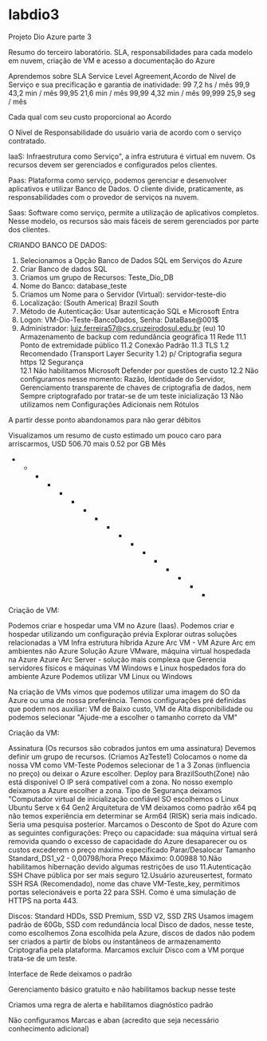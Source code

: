 # labdio3
Projeto Dio Azure parte 3

Resumo do terceiro laboratório. SLA, responsabilidades para cada modelo em nuvem, criação de VM e acesso a documentação do Azure

Aprendemos sobre SLA Service Level Agreement,Acordo de Nível de Serviço e sua precificação e garantia de inatividade: 99 7,2 hs / mês 99,9 43,2 min / mês 99,95 21,6 min / mês 99,99 4,32 min / mês 99,999 25,9 seg / mês

Cada qual com seu custo proporcional ao Acordo

O Nível de Responsabilidade do usuário varia de acordo com o serviço contratado.

IaaS: Infraestrutura como Serviço", a infra estrutura é virtual em nuvem. Os recursos devem ser gerenciados e configurados pelos clientes. 

Paas: Plataforma como serviço, podemos gerenciar e desenvolver aplicativos e utilizar Banco de Dados. O cliente divide, praticamente, as responsabilidades com o provedor de serviços na nuvem. 

Saas: Software como serviço, permite a utilização de aplicativos completos. Nesse modelo, os recursos são mais fáceis de serem gerenciados por parte dos clientes.

CRIANDO BANCO DE DADOS:
1. Selecionamos a Opção Banco de Dados SQL em Serviços do Azure
2. Criar Banco de dados SQL
3. Criamos um grupo de Recursos: Teste_Dio_DB
4. Nome do Banco: database_teste
5. Criamos um Nome para o Servidor (Virtual): servidor-teste-dio
6. Localização: (South America) Brazil South
7. Método de Autenticação: Usar autenticação SQL e Microsoft Entra
8. Logon: VM-Dio-Teste-BancoDados, Senha: DataBase@001$ 
9. Administrador: luiz.ferreira57@cs.cruzeirodosul.edu.br (eu)
10 Armazenamento de backup com redundância geográfica
11 Rede
   11.1	Ponto de extremidade público
   11.2 Conexão Padrão
   11.3 TLS 1.2 Recomendado  (Transport Layer Security 1.2) p/ Criptografia segura https
12 Segurança   
   12.1 Não habilitamos Microsoft Defender por questões de custo
   12.2 Não configuramos nesse momento: Razão, Identidade do Servidor, Gerenciamento transparente de chaves de criptografia de dados, nem Sempre criptografado por tratar-se de um teste inicialização
13 Não utilizamos nem Configurações Adicionais nem Rótulos

A partir desse ponto abandonamos para não gerar débitos

Visualizamos um resumo de custo estimado um pouco caro para arriscarmos, USD 506.70 mais 0.52 por GB Mês
   
   
* - * - * - * - * - * - * - * - *   

Criação de VM:

Podemos criar e hospedar uma VM no Azure (Iaas). Podemos criar e hospedar utilizando um configuração prévia Explorar outras soluções relacionadas a VM Infra estrutura híbrida Azure Arc VM - VM Azure Arc em ambientes não Azure Solução Azure VMware, máquina virtual hospedada na Azure Azure Arc Server - solução mais complexa que Gerencia servidores físicos e máquinas VM Windows e Linux hospedados fora do ambiente Azure Podemos utilizar VM Linux ou Windows

Na criação de VMs vimos que podemos utilizar uma imagem do SO da Azure ou uma de nossa preferência. Temos configurações pré definidas que podem nos auxiliar: VM de Baixo custo, VM de Alta disponibilidade ou podemos selecionar "Ajude-me a escolher o tamanho correto da VM"

Criação da VM:

Assinatura (Os recursos são cobrados juntos em uma assinatura)
Devemos definir um grupo de recursos. (Criamos AzTeste1)
Colocamos o nome da nossa VM como VM-Teste
Podemos selecionar de 1 a 3 Zonas (influencia no preço) ou deixar o Azure escolher. Deploy para BrazilSouth(Zone) não está disponível O IP será compatível com a zona. No nosso exemplo deixamos a Azure escolher a zona.
Tipo de Segurança deixamos "Computador virtual de inicialização confiável
SO escolhemos o Linux Ubuntu Serve x 64 Gen2
Arquitetura de VM deixamos como padrão x64 pq não temos experiência em determinar se Arm64 (RISK) seria mais indicado. Seria uma pesquisa posterior.
Marcamos o Desconto de Spot do Azure com as seguintes configurações: Preço ou capacidade: sua máquina virtual será removida quando o excesso de capacidade do Azure desaparecer ou os custos excederem o preço máximo especificado Parar/Desalocar
Tamanho Standard_DS1_v2 - 0,00798/hora Preço Máximo: 0.00988
10.Não habilitamos hibernação devido algumas restrições de uso 11.Autenticação SSH Chave pública por ser mais seguro 12.Usuário azureusertest, formato SSH RSA (Recomendado), nome das chave VM-Teste_key, permitimos portas selecionáveis e porta 22 para SSH. Como é uma simulação de HTTPS na porta 443.

Discos: Standard HDDs, SSD Premium, SSD V2, SSD ZRS Usamos imagem padrão de 60Gb, SSD com redundância local Disco de dados, nesse teste, como escolhemos Zona escolhida pela Azure, discos de dados não podem ser criados a partir de blobs ou instantâneos de armazenamento Criptografia pela plataforma. Marcamos excluir Disco com a VM porque trata-se de um teste.

Interface de Rede deixamos o padrão

Gerenciamento básico gratuito e não habilitamos backup nesse teste

Criamos uma regra de alerta e habilitamos diagnóstico padrão

Não configuramos Marcas e aban (acredito que seja necessário conhecimento adicional)
